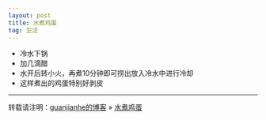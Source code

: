 ```yaml
---
layout: post
title: 水煮鸡蛋
tag: 生活
---
```


- 冷水下锅
- 加几滴醋
- 水开后转小火，再煮10分钟即可捞出放入冷水中进行冷却
- 这样煮出的鸡蛋特别好剥皮

---

转载请注明：[guanjianhe的博客](https://guanjianhe.github.io/) » [水煮鸡蛋](https://guanjianhe.github.io/2020/03/DoEggs/)
